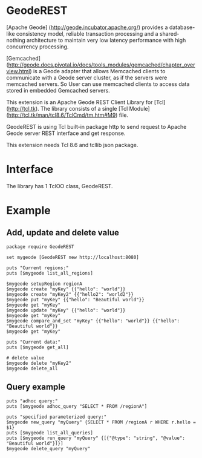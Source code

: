 
GeodeREST
=====

[Apache Geode] (http://geode.incubator.apache.org/) provides a database-like consistency model,
reliable transaction processing and a shared-nothing architecture to maintain
very low latency performance with high concurrency processing.

[Gemcached] (http://geode.docs.pivotal.io/docs/tools_modules/gemcached/chapter_overview.html) is
a Geode adapter that allows Memcached clients to communicate with a
Geode server cluster, as if the servers were memcached servers.
So User can use memcached clients to access data stored in embedded Gemcached servers.

This extension is an Apache Geode REST Client Library for [Tcl] (http://tcl.tk).
The library consists of a single [Tcl Module] (http://tcl.tk/man/tcl8.6/TclCmd/tm.htm#M9) file.

GeodeREST is using Tcl built-in package http to send request to Apache Geode server
REST interface and get response.

This extension needs Tcl 8.6 and tcllib json package.


Interface
=====

The library has 1 TclOO class, GeodeREST.


Example
=====

## Add, update and delete value

    package require GeodeREST

    set mygeode [GeodeREST new http://localhost:8080]

    puts "Current regions:"
    puts [$mygeode list_all_regions]

    $mygeode setupRegion regionA
    $mygeode create "myKey" {{"hello": "world"}}
    $mygeode create "myKey2" {{"hello2": "world2"}}
    $mygeode put "myKey" {{"hello": "Beautiful world"}}
    $mygeode get "myKey"
    $mygeode update "myKey" {{"hello": "world"}}
    $mygeode get "myKey"
    $mygeode compare_and_set "myKey" {{"hello": "world"}} {{"hello": "Beautiful world"}}
    $mygeode get "myKey"

    puts "Current data:"
    puts [$mygeode get_all]

    # delete value
    $mygeode delete "myKey2"
    $mygeode delete_all

## Query example 

    puts "adhoc query:"
    puts [$mygeode adhoc_query "SELECT * FROM /regionA"]

    puts "specified parameterized query:"
    $mygeode new_query "myQuery" {SELECT * FROM /regionA r WHERE r.hello = $1}
    puts [$mygeode list_all_queries]
    puts [$mygeode run_query "myQuery" {[{"@type": "string", "@value": "Beautiful world"}]}]
    $mygeode delete_query "myQuery"


